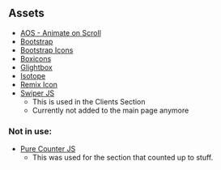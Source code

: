 

## Assets
* [AOS - Animate on Scroll](https://michalsnik.github.io/aos/)
* [Bootstrap](https://getbootstrap.com/)
* [Bootstrap Icons](https://icons.getbootstrap.com/)
* [Boxicons](https://boxicons.com/)
* [Glightbox](https://biati-digital.github.io/glightbox/)
* [Isotope](https://isotope.metafizzy.co/)
* [Remix Icon](https://remixicon.com/)
* [Swiper JS](https://swiperjs.com/get-started)
	* This is used in the Clients Section 
	* Currently not added to the main page anymore

### Not in use:
* [Pure Counter JS](https://github.com/srexi/purecounterjs)
	* This was used for the section that counted up to stuff. 